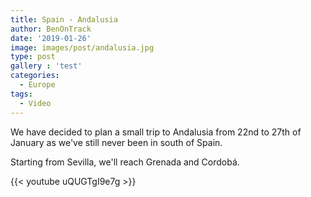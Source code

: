 ```yaml
---
title: Spain - Andalusia
author: BenOnTrack
date: '2019-01-26'
image: images/post/andalusia.jpg
type: post
gallery : 'test'
categories:
  - Europe
tags:
  - Video
---
```


We have decided to plan a small trip to Andalusia from 22nd to 27th of January as we've still never been in south of Spain.

Starting from Sevilla, we'll reach Grenada and Cordobá.

{{< youtube uQUGTgI9e7g >}}








<!-- The Gallery as inline carousel, can be positioned anywhere on the page -->
<div
  id="blueimp-gallery-carousel2"
  class="blueimp-gallery blueimp-gallery-carousel"
  aria-label="image carousel">
  <div class="slides" aria-live="off"></div>
  <h3 class="title"></h3>
  <a
    class="prev"
    aria-controls="blueimp-gallery-carousel"
    aria-label="previous slide"></a>
  <a
    class="next"
    aria-controls="blueimp-gallery-carousel"
    aria-label="next slide"></a>
  <a
    class="play-pause"
    aria-controls="blueimp-gallery-carousel"
    aria-label="play slideshow"
    aria-pressed="true"
    role="button"></a>
  <ol class="indicator"></ol>
</div>

<script src="/plugins/blueimp/blueimp-gallery.min.js"></script>



<div id="links2">
    <a href="/images/gallery/test/author.jpg"></a>
    <a href="/images/gallery/test/contact.jpg"></a>
</div>

<div>

  <script>
  document.getElementById('links2').onclick = function (event) {
    event = event || window.event
    var target = event.target || event.srcElement
    var link = target.src ? target.parentNode : target
    var options = { index: link, event: event }
    var links = this.getElementsByTagName('a')
    blueimp.Gallery(links, options)
  }
</script>

<script>
  blueimp.Gallery(document.getElementById('links2').getElementsByTagName('a'), {
    container: '#blueimp-gallery-carousel2',
    carousel: true
  })
</script>
  
</div>